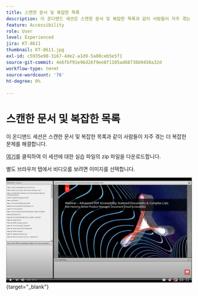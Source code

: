 ```yaml
---
title: 스캔한 문서 및 복잡한 목록
description: 이 온디맨드 세션은 스캔한 문서 및 복잡한 목록과 같이 사람들이 자주 겪는 더 복잡한 문제를 해결합니다
feature: Accessibility
role: User
level: Experienced
jira: KT-8611
thumbnail: KT-8611.jpg
exl-id: c5935e90-3167-4de2-a1d9-5a80ceb5e5f1
source-git-commit: 4e6fbf91e96d26f9ee8f1105ad68738b9450a32d
workflow-type: tm+mt
source-wordcount: '76'
ht-degree: 0%

---
```


# 스캔한 문서 및 복잡한 목록

이 온디맨드 세션은 스캔한 문서 및 복잡한 목록과 같이 사람들이 자주 겪는 더 복잡한 문제를 해결합니다.

[여기](../assets/accessibilitysession4.zip)를 클릭하여 이 세션에 대한 실습 파일의 zip 파일을 다운로드합니다.

별도 브라우저 탭에서 비디오를 보려면 이미지를 선택합니다.

[![세션 4 비디오](../assets/Accessibilitysession4_YT.png)](https://youtu.be/RuBk6DqJBFc){target="_blank"}
